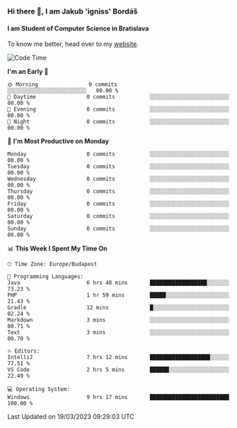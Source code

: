 ### Hi there 👋, I am Jakub 'igniss' Bordáš

#### I am Student of Computer Science in Bratislava
To know me better, head over to my [website](https://bordas.sk).


<!--START_SECTION:waka-->
![Code Time](http://img.shields.io/badge/Code%20Time-1%2C066%20hrs%2057%20mins-blue)

**I'm an Early 🐤** 

```text
🌞 Morning                0 commits           ░░░░░░░░░░░░░░░░░░░░░░░░░   00.00 % 
🌆 Daytime                0 commits           ░░░░░░░░░░░░░░░░░░░░░░░░░   00.00 % 
🌃 Evening                0 commits           ░░░░░░░░░░░░░░░░░░░░░░░░░   00.00 % 
🌙 Night                  0 commits           ░░░░░░░░░░░░░░░░░░░░░░░░░   00.00 % 
```
📅 **I'm Most Productive on Monday** 

```text
Monday                   0 commits           ░░░░░░░░░░░░░░░░░░░░░░░░░   00.00 % 
Tuesday                  0 commits           ░░░░░░░░░░░░░░░░░░░░░░░░░   00.00 % 
Wednesday                0 commits           ░░░░░░░░░░░░░░░░░░░░░░░░░   00.00 % 
Thursday                 0 commits           ░░░░░░░░░░░░░░░░░░░░░░░░░   00.00 % 
Friday                   0 commits           ░░░░░░░░░░░░░░░░░░░░░░░░░   00.00 % 
Saturday                 0 commits           ░░░░░░░░░░░░░░░░░░░░░░░░░   00.00 % 
Sunday                   0 commits           ░░░░░░░░░░░░░░░░░░░░░░░░░   00.00 % 
```


📊 **This Week I Spent My Time On** 

```text
🕑︎ Time Zone: Europe/Budapest

💬 Programming Languages: 
Java                     6 hrs 48 mins       ██████████████████░░░░░░░   73.23 % 
PHP                      1 hr 59 mins        █████░░░░░░░░░░░░░░░░░░░░   21.43 % 
Gradle                   12 mins             █░░░░░░░░░░░░░░░░░░░░░░░░   02.24 % 
Markdown                 3 mins              ░░░░░░░░░░░░░░░░░░░░░░░░░   00.71 % 
Text                     3 mins              ░░░░░░░░░░░░░░░░░░░░░░░░░   00.70 % 

🔥 Editors: 
IntelliJ                 7 hrs 12 mins       ███████████████████░░░░░░   77.51 % 
VS Code                  2 hrs 5 mins        ██████░░░░░░░░░░░░░░░░░░░   22.49 % 

💻 Operating System: 
Windows                  9 hrs 17 mins       █████████████████████████   100.00 % 
```


 Last Updated on 19/03/2023 09:29:03 UTC
<!--END_SECTION:waka-->
